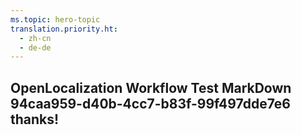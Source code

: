 ```yaml
---
ms.topic: hero-topic
translation.priority.ht: 
  - zh-cn
  - de-de
---
```

## OpenLocalization Workflow Test MarkDown 94caa959-d40b-4cc7-b83f-99f497dde7e6 thanks!
